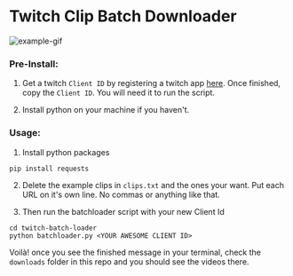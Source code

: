 # Twitch Clip Batch Downloader  
![example-gif](https://github.com/amiechen/twitch-batch-loader/blob/master/batchloader.gif)

### Pre-Install:

1) Get a twitch `Client ID` by registering a twitch app [here](https://dev.twitch.tv/dashboard/apps/create).
Once finished, copy the `Client ID`. You will need it to run the script.

2) Install python on your machine if you haven't.

### Usage:

1) Install python packages
```
pip install requests
```

2) Delete the example clips in `clips.txt` and the ones your want. Put each URL on it's own line. No commas or anything like that.

3) Then run the batchloader script with your new Client Id
```
cd twitch-batch-loader
python batchloader.py <YOUR AWESOME CLIENT ID>
```

Voilà! once you see the finished message in your terminal, check the `downloads` folder in this repo and you should see the videos there.
